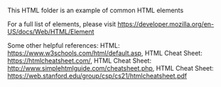 This HTML folder is an example of common HTML elements

For a full list of elements, please visit https://developer.mozilla.org/en-US/docs/Web/HTML/Element

Some other helpful references:
HTML: https://www.w3schools.com/html/default.asp,
HTML Cheat Sheet: https://htmlcheatsheet.com/,
HTML Cheat Sheet: http://www.simplehtmlguide.com/cheatsheet.php,
HTML Cheat Sheet: https://web.stanford.edu/group/csp/cs21/htmlcheatsheet.pdf
